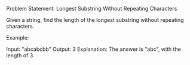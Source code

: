 Problem Statement: Longest Substring Without Repeating Characters

Given a string, find the length of the longest substring without repeating characters.

Example:

Input: "abcabcbb"
Output: 3
Explanation: The answer is "abc", with the length of 3.
